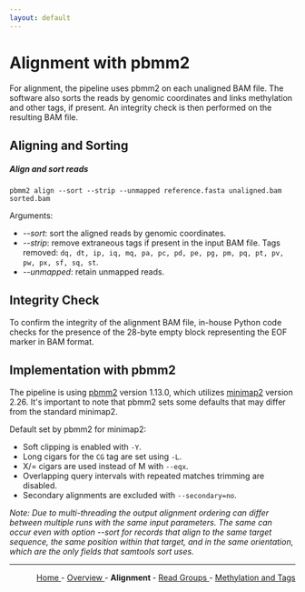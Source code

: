 ```yaml
---
layout: default
---
```

# Alignment with pbmm2

For alignment, the pipeline uses pbmm2 on each unaligned BAM file. The software also sorts the reads by genomic coordinates and links methylation and other tags, if present. An integrity check is then performed on the resulting BAM file.

## Aligning and Sorting

##### Align and sort reads

```text
pbmm2 align --sort --strip --unmapped reference.fasta unaligned.bam sorted.bam
```

Arguments:

- *-\-sort*: sort the aligned reads by genomic coordinates.
- *-\-strip*: remove extraneous tags if present in the input BAM file. Tags removed: `dq, dt, ip, iq, mq, pa, pc, pd, pe, pg, pm, pq, pt, pv, pw, px, sf, sq, st`.
- *-\-unmapped*: retain unmapped reads.

## Integrity Check

To confirm the integrity of the alignment BAM file, in-house Python code checks for the presence of the 28-byte empty block representing the EOF marker in BAM format.

## Implementation with pbmm2

The pipeline is using [pbmm2](https://github.com/PacificBiosciences/pbmm2) version 1.13.0, which utilizes [minimap2](https://github.com/lh3/minimap2) version 2.26. It's important to note that pbmm2 sets some defaults that may differ from the standard minimap2.

Default set by pbmm2 for minimap2:

- Soft clipping is enabled with `-Y`.
- Long cigars for the `CG` tag are set using `-L`.
- X/= cigars are used instead of M with `--eqx`.
- Overlapping query intervals with repeated matches trimming are disabled.
- Secondary alignments are excluded with `--secondary=no`.

*Note: Due to multi-threading the output alignment ordering can differ between multiple runs with the same input parameters. The same can occur even with option -\-sort for records that align to the same target sequence, the same position within that target, and in the same orientation, which are the only fields that samtools sort uses.*

---

<!-- This section relies on the html links generated by GitHub Pages 
and will not render correctly in Markdown -->
<div style="text-align: right">
    <a href="/pipelines-docs_testing/"> Home </a> -
    <a href="0_Overview.html"> Overview </a> -
    <a> <b> Alignment </b> </a> -
    <a href="2_Read_Groups.html"> Read Groups </a> -
    <a href="3_Methylation_and_Tags.html"> Methylation and Tags </a>
</div>